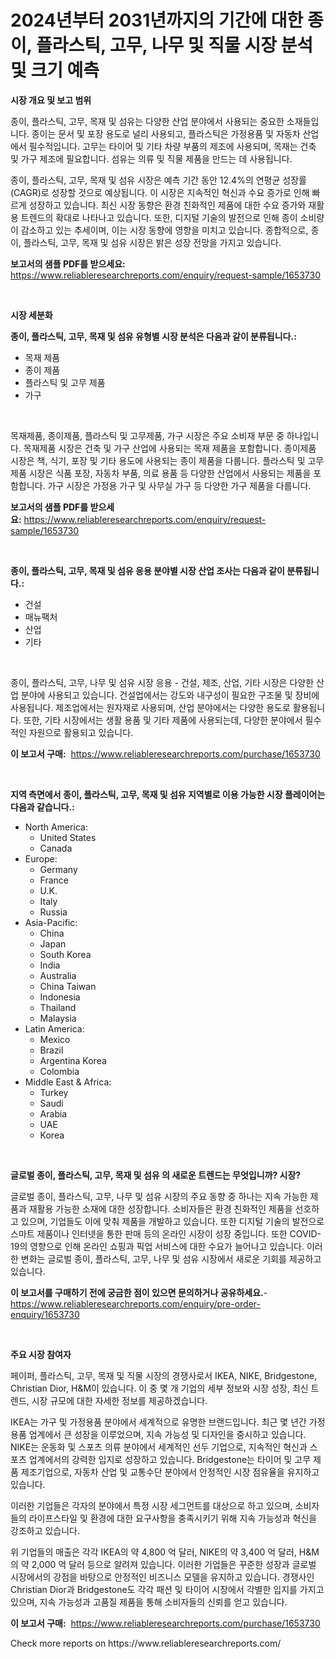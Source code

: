 <p><h1>2024년부터 2031년까지의 기간에 대한 종이, 플라스틱, 고무, 나무 및 직물 시장 분석 및 크기 예측</h1></p><p><strong>시장 개요 및 보고 범위</strong></p>
<p><p>종이, 플라스틱, 고무, 목재 및 섬유는 다양한 산업 분야에서 사용되는 중요한 소재들입니다. 종이는 문서 및 포장 용도로 널리 사용되고, 플라스틱은 가정용품 및 자동차 산업에서 필수적입니다. 고무는 타이어 및 기타 차량 부품의 제조에 사용되며, 목재는 건축 및 가구 제조에 필요합니다. 섬유는 의류 및 직물 제품을 만드는 데 사용됩니다.</p><p>종이, 플라스틱, 고무, 목재 및 섬유 시장은 예측 기간 동안 12.4%의 연평균 성장률(CAGR)로 성장할 것으로 예상됩니다. 이 시장은 지속적인 혁신과 수요 증가로 인해 빠르게 성장하고 있습니다. 최신 시장 동향은 환경 친화적인 제품에 대한 수요 증가와 재활용 트렌드의 확대로 나타나고 있습니다. 또한, 디지털 기술의 발전으로 인해 종이 소비량이 감소하고 있는 추세이며, 이는 시장 동향에 영향을 미치고 있습니다. 종합적으로, 종이, 플라스틱, 고무, 목재 및 섬유 시장은 밝은 성장 전망을 가지고 있습니다.</p></p>
<p><strong>보고서의 샘플 PDF를 받으세요:</strong> <a href="https://www.reliableresearchreports.com/enquiry/request-sample/1653730">https://www.reliableresearchreports.com/enquiry/request-sample/1653730</a></p>
<p>&nbsp;</p>
<p><strong>시장 세분화</strong></p>
<p><strong>종이, 플라스틱, 고무, 목재 및 섬유 유형별 시장 분석은 다음과 같이 분류됩니다.:</strong></p>
<p><ul><li>목재 제품</li><li>종이 제품</li><li>플라스틱 및 고무 제품</li><li>가구</li></ul></p>
<p>&nbsp;</p>
<p><p>목재제품, 종이제품, 플라스틱 및 고무제품, 가구 시장은 주요 소비재 부문 중 하나입니다. 목재제품 시장은 건축 및 가구 산업에 사용되는 목재 제품을 포함합니다. 종이제품 시장은 책, 식기, 포장 및 기타 용도에 사용되는 종이 제품을 다룹니다. 플라스틱 및 고무제품 시장은 식품 포장, 자동차 부품, 의료 용품 등 다양한 산업에서 사용되는 제품을 포함합니다. 가구 시장은 가정용 가구 및 사무실 가구 등 다양한 가구 제품을 다룹니다.</p></p>
<p><strong>보고서의 샘플 PDF를 받으세요:</strong>&nbsp;<a href="https://www.reliableresearchreports.com/enquiry/request-sample/1653730">https://www.reliableresearchreports.com/enquiry/request-sample/1653730</a></p>
<p>&nbsp;</p>
<p><strong> 종이, 플라스틱, 고무, 목재 및 섬유 응용 분야별 시장 산업 조사는 다음과 같이 분류됩니다.:</strong></p>
<p><ul><li>건설</li><li>매뉴팩처</li><li>산업</li><li>기타</li></ul></p>
<p>&nbsp;</p>
<p><p>종이, 플라스틱, 고무, 나무 및 섬유 시장 응용 - 건설, 제조, 산업, 기타 시장은 다양한 산업 분야에 사용되고 있습니다. 건설업에서는 강도와 내구성이 필요한 구조물 및 장비에 사용됩니다. 제조업에서는 원자재로 사용되며, 산업 분야에서는 다양한 용도로 활용됩니다. 또한, 기타 시장에서는 생활 용품 및 기타 제품에 사용되는데, 다양한 분야에서 필수적인 자원으로 활용되고 있습니다.</p></p>
<p><strong>이 보고서 구매:</strong>&nbsp; <a href="https://www.reliableresearchreports.com/purchase/1653730">https://www.reliableresearchreports.com/purchase/1653730</a></p>
<p>&nbsp;</p>
<p><strong>지역 측면에서 종이, 플라스틱, 고무, 목재 및 섬유 지역별로 이용 가능한 시장 플레이어는 다음과 같습니다.:</strong></p>
<p><ul>
    <li>
        North America:
        <ul>
            <li>United States</li>
            <li>Canada</li>
        </ul>
    </li>
    <li>
        Europe:
        <ul>
            <li>Germany</li>
            <li>France</li>
            <li>U.K.</li>
            <li>Italy</li>
            <li>Russia</li>
        </ul>
    </li>
    <li>
        Asia-Pacific:
        <ul>
            <li>China</li>
            <li>Japan</li>
            <li>South Korea</li>
            <li>India</li>
            <li>Australia</li>
            <li>China Taiwan</li>
            <li>Indonesia</li>
            <li>Thailand</li>
            <li>Malaysia</li>
        </ul>
    </li>
    <li>
        Latin America:
        <ul>
            <li>Mexico</li>
            <li>Brazil</li>
            <li>Argentina Korea</li>
            <li>Colombia</li>
        </ul>
    </li>
    <li>
        Middle East & Africa:
        <ul>
            <li>Turkey</li>
            <li>Saudi</li>
            <li>Arabia</li>
            <li>UAE</li>
            <li>Korea</li>
        </ul>
    </li>
    </ul></p>
<p>&nbsp;</p>
<p><strong>글로벌 종이, 플라스틱, 고무, 목재 및 섬유 의 새로운 트렌드는 무엇입니까? 시장?</strong></p>
<p><p>글로벌 종이, 플라스틱, 고무, 나무 및 섬유 시장의 주요 동향 중 하나는 지속 가능한 제품과 재활용 가능한 소재에 대한 성장합니다. 소비자들은 환경 친화적인 제품을 선호하고 있으며, 기업들도 이에 맞춰 제품을 개발하고 있습니다. 또한 디지털 기술의 발전으로 스마트 제품이나 인터넷을 통한 판매 등의 온라인 시장이 성장 중입니다. 또한 COVID-19의 영향으로 인해 온라인 쇼핑과 픽업 서비스에 대한 수요가 늘어나고 있습니다. 이러한 변화는 글로벌 종이, 플라스틱, 고무, 나무 및 섬유 시장에서 새로운 기회를 제공하고 있습니다.</p></p>
<p><strong>이 보고서를 구매하기 전에 궁금한 점이 있으면 문의하거나 공유하세요.</strong>- <a href="https://www.reliableresearchreports.com/enquiry/pre-order-enquiry/1653730">https://www.reliableresearchreports.com/enquiry/pre-order-enquiry/1653730</a></p>
<p>&nbsp;</p>
<p><strong>주요 시장 참여자</strong></p>
<p><p>페이퍼, 플라스틱, 고무, 목재 및 직물 시장의 경쟁사로서 IKEA, NIKE, Bridgestone, Christian Dior, H&M이 있습니다. 이 중 몇 개 기업의 세부 정보와 시장 성장, 최신 트렌드, 시장 규모에 대한 자세한 정보를 제공하겠습니다.</p><p>IKEA는 가구 및 가정용품 분야에서 세계적으로 유명한 브랜드입니다. 최근 몇 년간 가정용품 업계에서 큰 성장을 이루었으며, 지속 가능성 및 디자인을 중시하고 있습니다. NIKE는 운동화 및 스포츠 의류 분야에서 세계적인 선두 기업으로, 지속적인 혁신과 스포츠 업계에서의 강력한 입지로 성장하고 있습니다. Bridgestone는 타이어 및 고무 제품 제조기업으로, 자동차 산업 및 교통수단 분야에서 안정적인 시장 점유율을 유지하고 있습니다.</p><p>이러한 기업들은 각자의 분야에서 특정 시장 세그먼트를 대상으로 하고 있으며, 소비자들의 라이프스타일 및 환경에 대한 요구사항을 충족시키기 위해 지속 가능성과 혁신을 강조하고 있습니다.</p><p>위 기업들의 매출은 각각 IKEA의 약 4,800 억 달러, NIKE의 약 3,400 억 달러, H&M의 약 2,000 억 달러 등으로 알려져 있습니다. 이러한 기업들은 꾸준한 성장과 글로벌 시장에서의 강점을 바탕으로 안정적인 비즈니스 모델을 유지하고 있습니다. 경쟁사인 Christian Dior과 Bridgestone도 각각 패션 및 타이어 시장에서 각별한 입지를 가지고 있으며, 지속 가능성과 고품질 제품을 통해 소비자들의 신뢰를 얻고 있습니다.</p></p>
<p><strong>이 보고서 구매:</strong>&nbsp;&nbsp;<a href="https://www.reliableresearchreports.com/purchase/1653730">https://www.reliableresearchreports.com/purchase/1653730</a></p>
<p>Check more reports on https://www.reliableresearchreports.com/</p>

